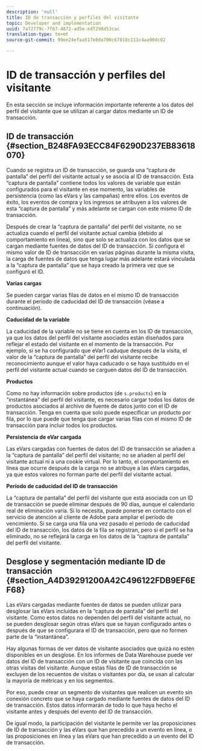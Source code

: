 ```yaml
---
description: 'null'
title: ID de transacción y perfiles del visitante
topic: Developer and implementation
uuid: 7a72779c-7f67-4872-ad5e-edf298d53cac
translation-type: tm+mt
source-git-commit: 99ee24efaa517e8da700c67818c111c4aa90dc02

---
```



# ID de transacción y perfiles del visitante

En esta sección se incluye información importante referente a los datos del perfil del visitante que se utilizan al cargar datos mediante un ID de transacción.

## ID de transacción {#section_B248FA93ECC84F6290D237EB83618070}

Cuando se registra un ID de transacción, se guarda una “captura de pantalla” del perfil del visitante actual y se asocia al ID de transacción. Esta “captura de pantalla” contiene todos los valores de variable que están configurados para el visitante en ese momento, las variables de persistencia (como las eVars y las campañas) entre ellos. Los eventos de éxito, los eventos de compra y los ingresos se atribuyen a los valores de esta “captura de pantalla” y más adelante se cargan con este mismo ID de transacción.

Después de crear la “captura de pantalla” del perfil del visitante, no se actualiza cuando el perfil del visitante actual cambia (debido al comportamiento en línea), sino que solo se actualiza con los datos que se cargan mediante fuentes de datos del ID de transacción. Si configura el mismo valor de ID de transacción en varias páginas durante la misma visita, la carga de fuentes de datos que tenga lugar más adelante estará vinculada a la “captura de pantalla” que se haya creado la primera vez que se configuró el ID.

**Varias cargas**

Se pueden cargar varias filas de datos en el mismo ID de transacción durante el período de caducidad del ID de transacción (véase a continuación).

**Caducidad de la variable**

La caducidad de la variable no se tiene en cuenta en los ID de transacción, ya que los datos del perfil del visitante asociados están diseñados para reflejar el estado del visitante en el momento de la transacción. Por ejemplo, si se ha configurado que eVar1 caduque después de la visita, el valor de la “captura de pantalla” del perfil del visitante recibe reconocimiento aunque el valor haya caducado o se haya sustituido en el perfil del visitante actual cuando se carguen datos del ID de transacción.

**Productos**

Como no hay información sobre productos (de `s.products`) en la “instantánea” del perfil del visitante, es necesario cargar todos los datos de productos asociados al archivo de fuente de datos junto con el ID de transacción. Tenga en cuenta que solo puede especificar un producto por fila, por lo que puede que tenga que cargar varias filas con el mismo ID de transacción para incluir todos los productos.

**Persistencia de eVar cargada**

Las eVars cargadas con fuentes de datos del ID de transacción se añaden a la “captura de pantalla” del perfil del visitante; no se añaden al perfil del visitante actual ni a una cookie virtual. Por lo tanto, el comportamiento en línea que ocurre después de la carga no se atribuye a las eVars cargadas, ya que estos valores no forman parte del perfil del visitante actual.

**Período de caducidad del ID de transacción**

La “captura de pantalla” del perfil del visitante que está asociada con un ID de transacción se puede eliminar después de 90 días, aunque el calendario real de eliminación varía. Si lo necesita, puede ponerse en contacto con el servicio de atención al cliente de Adobe para ampliar el período de vencimiento. Si se carga una fila una vez pasado el período de caducidad del ID de transacción, los datos de la fila se registran, pero si el perfil se ha eliminado, no se reflejará la carga en los datos de la “captura de pantalla” del perfil del visitante.

## Desglose y segmentación mediante ID de transacción {#section_A4D39291200A42C496122FDB9EF6EF68}

Las eVars cargadas mediante fuentes de datos se pueden utilizar para desglosar las eVars incluidas en la “captura de pantalla” del perfil del visitante. Como estos datos no dependen del perfil del visitante actual, no se pueden desglosar según otras eVars que se hayan configurado antes o después de que se configurara el ID de transacción, pero que no formen parte de la “instantánea”.

Hay algunas formas de ver datos de visitante asociados que quizá no estén disponibles en un desglose. En los informes de Data Warehouse puede ver datos del ID de transacción con un ID de visitante que coincida con las otras visitas del visitante. Aunque estas filas de ID de transacción se excluyen de los recuentos de visitas o visitantes por día, se usan al calcular la mayoría de métricas y en los segmentos.

Por eso, puede crear un segmento de visitantes que realicen un evento sin conexión concreto que se haya cargado mediante fuentes de datos del ID de transacción. Estos datos informarán de todo lo que haya hecho el visitante antes y después del evento del ID de transacción.

De igual modo, la participación del visitante le permite ver las proposiciones de ID de transacción y las eVars que han precedido a un evento en línea, o las proposiciones en línea y las eVars que han precedido a un evento del ID de transacción.
